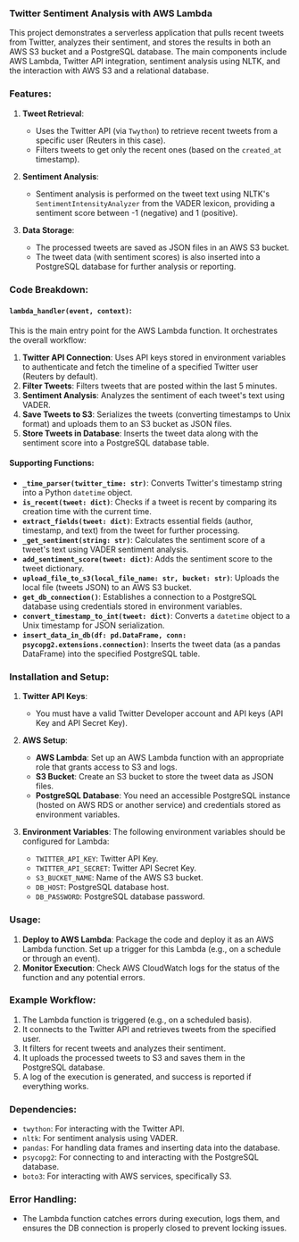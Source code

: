 ### Twitter Sentiment Analysis with AWS Lambda

This project demonstrates a serverless application that pulls recent tweets from Twitter, analyzes their sentiment, and stores the results in both an AWS S3 bucket and a PostgreSQL database. The main components include AWS Lambda, Twitter API integration, sentiment analysis using NLTK, and the interaction with AWS S3 and a relational database.

### Features:
1. **Tweet Retrieval**:
   - Uses the Twitter API (via `Twython`) to retrieve recent tweets from a specific user (Reuters in this case).
   - Filters tweets to get only the recent ones (based on the `created_at` timestamp).

2. **Sentiment Analysis**:
   - Sentiment analysis is performed on the tweet text using NLTK's `SentimentIntensityAnalyzer` from the VADER lexicon, providing a sentiment score between -1 (negative) and 1 (positive).

3. **Data Storage**:
   - The processed tweets are saved as JSON files in an AWS S3 bucket.
   - The tweet data (with sentiment scores) is also inserted into a PostgreSQL database for further analysis or reporting.

### Code Breakdown:

#### `lambda_handler(event, context)`:
This is the main entry point for the AWS Lambda function. It orchestrates the overall workflow:
1. **Twitter API Connection**: Uses API keys stored in environment variables to authenticate and fetch the timeline of a specified Twitter user (Reuters by default).
2. **Filter Tweets**: Filters tweets that are posted within the last 5 minutes.
3. **Sentiment Analysis**: Analyzes the sentiment of each tweet's text using VADER.
4. **Save Tweets to S3**: Serializes the tweets (converting timestamps to Unix format) and uploads them to an S3 bucket as JSON files.
5. **Store Tweets in Database**: Inserts the tweet data along with the sentiment score into a PostgreSQL database table.

#### Supporting Functions:
- **`_time_parser(twitter_time: str)`**: Converts Twitter's timestamp string into a Python `datetime` object.
- **`is_recent(tweet: dict)`**: Checks if a tweet is recent by comparing its creation time with the current time.
- **`extract_fields(tweet: dict)`**: Extracts essential fields (author, timestamp, and text) from the tweet for further processing.
- **`_get_sentiment(string: str)`**: Calculates the sentiment score of a tweet's text using VADER sentiment analysis.
- **`add_sentiment_score(tweet: dict)`**: Adds the sentiment score to the tweet dictionary.
- **`upload_file_to_s3(local_file_name: str, bucket: str)`**: Uploads the local file (tweets JSON) to an AWS S3 bucket.
- **`get_db_connection()`**: Establishes a connection to a PostgreSQL database using credentials stored in environment variables.
- **`convert_timestamp_to_int(tweet: dict)`**: Converts a `datetime` object to a Unix timestamp for JSON serialization.
- **`insert_data_in_db(df: pd.DataFrame, conn: psycopg2.extensions.connection)`**: Inserts the tweet data (as a pandas DataFrame) into the specified PostgreSQL table.

### Installation and Setup:

1. **Twitter API Keys**:
   - You must have a valid Twitter Developer account and API keys (API Key and API Secret Key).
   
2. **AWS Setup**:
   - **AWS Lambda**: Set up an AWS Lambda function with an appropriate role that grants access to S3 and logs.
   - **S3 Bucket**: Create an S3 bucket to store the tweet data as JSON files.
   - **PostgreSQL Database**: You need an accessible PostgreSQL instance (hosted on AWS RDS or another service) and credentials stored as environment variables.

3. **Environment Variables**:
   The following environment variables should be configured for Lambda:
   - `TWITTER_API_KEY`: Twitter API Key.
   - `TWITTER_API_SECRET`: Twitter API Secret Key.
   - `S3_BUCKET_NAME`: Name of the AWS S3 bucket.
   - `DB_HOST`: PostgreSQL database host.
   - `DB_PASSWORD`: PostgreSQL database password.

### Usage:
1. **Deploy to AWS Lambda**: Package the code and deploy it as an AWS Lambda function. Set up a trigger for this Lambda (e.g., on a schedule or through an event).
2. **Monitor Execution**: Check AWS CloudWatch logs for the status of the function and any potential errors.

### Example Workflow:
1. The Lambda function is triggered (e.g., on a scheduled basis).
2. It connects to the Twitter API and retrieves tweets from the specified user.
3. It filters for recent tweets and analyzes their sentiment.
4. It uploads the processed tweets to S3 and saves them in the PostgreSQL database.
5. A log of the execution is generated, and success is reported if everything works.

### Dependencies:
- `twython`: For interacting with the Twitter API.
- `nltk`: For sentiment analysis using VADER.
- `pandas`: For handling data frames and inserting data into the database.
- `psycopg2`: For connecting to and interacting with the PostgreSQL database.
- `boto3`: For interacting with AWS services, specifically S3.

### Error Handling:
- The Lambda function catches errors during execution, logs them, and ensures the DB connection is properly closed to prevent locking issues.

